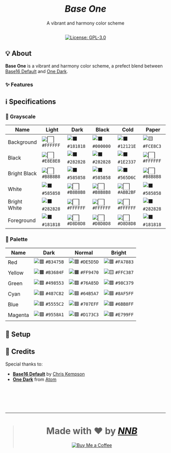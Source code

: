 <h1 align="center"><i>Base One</i></h1>
<p align="center">A vibrant and harmony color scheme</p>
<p align="center"><img src=""></p>
<p align="center"><a href="https://github.com/NNBnh/baseone/blob/main/LICENSE"><img src="https://img.shields.io/badge/license-gpl--3.0-%23FFC387.svg?labelColor=585858&style=for-the-badge&logoColor=FFFFFF" alt="License: GPL-3.0"></a> <!-- <a href="https://gist.github.com/NNBnh/9ef453aba3efce26046e0d3119dab5a7#development-completed"><img src="https://img.shields.io/badge/development-completed-%23FFC387.svg?labelColor=585858&style=for-the-badge&logoColor=FFFFFF" alt="Development completed"></a> --></p>

## 💡 About
**Base One** is a vibrant and harmony color scheme, a prefect blend between [Base16 Default](https://github.com/chriskempson/base16-default-schemes) and [One Dark](https://github.com/atom/atom/tree/master/packages/one-dark-syntax).

### ✨ Features

## ℹ️ Specifications

### 🔳 Grayscale

| Name         | Light                                                      | Dark                                                       | Black                                                      | Cold                                                       | Paper                                                      |
| ------------ | ---------------------------------------------------------- | ---------------------------------------------------------- | ---------------------------------------------------------- | ---------------------------------------------------------- | ---------------------------------------------------------- |
| Background   | ![⬜](https://place-hold.it/16x16/FFFFFF?text=+) `#FFFFFF` | ![⬛](https://place-hold.it/16x16/181818?text=+) `#181818` | ![⬛](https://place-hold.it/16x16/000000?text=+) `#000000` | ![⬛](https://place-hold.it/16x16/12121E?text=+) `#12121E` | ![🟨](https://place-hold.it/16x16/FCE8C3?text=+) `#FCE8C3` |
| Black        | ![⬜](https://place-hold.it/16x16/E8E8E8?text=+) `#E8E8E8` | ![⬛](https://place-hold.it/16x16/282828?text=+) `#282828` | ![⬛](https://place-hold.it/16x16/282828?text=+) `#282828` | ![⬛](https://place-hold.it/16x16/1E2337?text=+) `#1E2337` | ![⬜](https://place-hold.it/16x16/FFFFFF?text=+) `#FFFFFF` |
| Bright Black | ![⬜](https://place-hold.it/16x16/B8B8B8?text=+) `#B8B8B8` | ![⬛](https://place-hold.it/16x16/585858?text=+) `#585858` | ![⬛](https://place-hold.it/16x16/585858?text=+) `#585858` | ![⬛](https://place-hold.it/16x16/565D6C?text=+) `#565D6C` | ![⬜](https://place-hold.it/16x16/B8B8B8?text=+) `#B8B8B8` |
| White        | ![⬛](https://place-hold.it/16x16/585858?text=+) `#585858` | ![⬜](https://place-hold.it/16x16/B8B8B8?text=+) `#B8B8B8` | ![⬜](https://place-hold.it/16x16/B8B8B8?text=+) `#B8B8B8` | ![⬜](https://place-hold.it/16x16/ABB2BF?text=+) `#ABB2BF` | ![⬛](https://place-hold.it/16x16/585858?text=+) `#585858` |
| Bright White | ![⬛](https://place-hold.it/16x16/282828?text=+) `#282828` | ![⬜](https://place-hold.it/16x16/FFFFFF?text=+) `#FFFFFF` | ![⬜](https://place-hold.it/16x16/FFFFFF?text=+) `#FFFFFF` | ![⬜](https://place-hold.it/16x16/FFFFFF?text=+) `#FFFFFF` | ![⬛](https://place-hold.it/16x16/282828?text=+) `#282828` |
| Foreground   | ![⬛](https://place-hold.it/16x16/181818?text=+) `#181818` | ![⬜](https://place-hold.it/16x16/D8D8D8?text=+) `#D8D8D8` | ![⬜](https://place-hold.it/16x16/D8D8D8?text=+) `#D8D8D8` | ![⬜](https://place-hold.it/16x16/D8D8D8?text=+) `#D8D8D8` | ![⬛](https://place-hold.it/16x16/181818?text=+) `#181818` |

### 🎨 Palette

| Name    | Dark                                                       | Normal                                                     | Bright                                                     |
| ------- | ---------------------------------------------------------- | ---------------------------------------------------------- | ---------------------------------------------------------- |
| Red     | ![🟥](https://place-hold.it/16x16/B3475B?text=+) `#B3475B` | ![🟥](https://place-hold.it/16x16/DE5D5D?text=+) `#DE5D5D` | ![🟥](https://place-hold.it/16x16/FA7883?text=+) `#FA7883` |
| Yellow  | ![🟫](https://place-hold.it/16x16/B3684F?text=+) `#B3684F` | ![🟧](https://place-hold.it/16x16/FF9470?text=+) `#FF9470` | ![🟨](https://place-hold.it/16x16/FFC387?text=+) `#FFC387` |
| Green   | ![🟩](https://place-hold.it/16x16/498553?text=+) `#498553` | ![🟩](https://place-hold.it/16x16/76A85D?text=+) `#76A85D` | ![🟩](https://place-hold.it/16x16/98C379?text=+) `#98C379` |
| Cyan    | ![🟦](https://place-hold.it/16x16/487C82?text=+) `#487C82` | ![🟦](https://place-hold.it/16x16/64B5A7?text=+) `#64B5A7` | ![🟦](https://place-hold.it/16x16/8AF5FF?text=+) `#8AF5FF` |
| Blue    | ![🟦](https://place-hold.it/16x16/5555C2?text=+) `#5555C2` | ![🟦](https://place-hold.it/16x16/707EFF?text=+) `#707EFF` | ![🟦](https://place-hold.it/16x16/6BB8FF?text=+) `#6BB8FF` |
| Magenta | ![🟪](https://place-hold.it/16x16/9558A1?text=+) `#9558A1` | ![🟪](https://place-hold.it/16x16/D173C3?text=+) `#D173C3` | ![🟪](https://place-hold.it/16x16/E799FF?text=+) `#E799FF` |

## 🚀 Setup

## 💌 Credits
Special thanks to:
- [**Base16 Default**](https://github.com/chriskempson/base16-default-schemes) by [Chris Kempson](https://github.com/chriskempson)
- [**One Dark**](https://github.com/atom/atom/tree/master/packages/one-dark-syntax) from [Atom](https://atom.io)

<br><br><br><br>

---

> <h1 align="center">Made with ❤️ by <a href="https://github.com/NNBnh"><i>NNB</i></a></h1>
>
> <p align="center"><a href="https://www.buymeacoffee.com/nnbnh"><img src="https://img.shields.io/badge/buy_me_a_coffee%20-%23F7CA88.svg?logo=buy-me-a-coffee&logoColor=333333&style=for-the-badge" alt="Buy Me a Coffee"></a></p>
